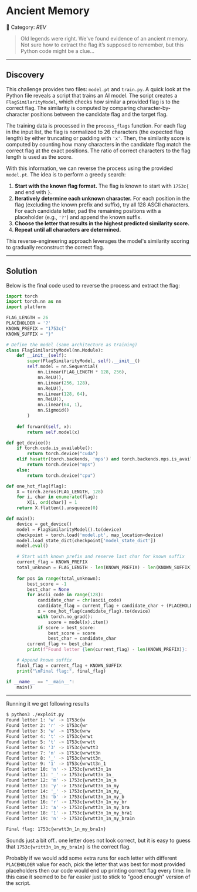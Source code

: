 # Ancient Memory

📜 Category: _REV_

> Old legends were right. We've found evidence of an ancient memory. Not sure how to extract the flag it’s supposed to remember, but this Python code might be a clue...

---

## Discovery

This challenge provides two files: `model.pt` and `train.py`. A quick look at the Python file reveals a script that trains an AI model. The script creates a `FlagSimilarityModel`, which checks how similar a provided flag is to the correct flag. The similarity is computed by comparing character-by-character positions between the candidate flag and the target flag.

The training data is processed in the `process_flags` function. For each flag in the input list, the flag is normalized to 26 characters (the expected flag length) by either truncating or padding with `'x'`. Then, the similarity score is computed by counting how many characters in the candidate flag match the correct flag at the exact positions. The ratio of correct characters to the flag length is used as the score.

With this information, we can reverse the process using the provided `model.pt`. The idea is to perform a greedy search:  
1. **Start with the known flag format.** The flag is known to start with `1753c{` and end with `}`.  
2. **Iteratively determine each unknown character.** For each position in the flag (excluding the known prefix and suffix), try all 128 ASCII characters. For each candidate letter, pad the remaining positions with a placeholder (e.g., `'?'`) and append the known suffix.  
3. **Choose the letter that results in the highest predicted similarity score.**  
4. **Repeat until all characters are determined.**

This reverse-engineering approach leverages the model's similarity scoring to gradually reconstruct the correct flag.

---

## Solution

Below is the final code used to reverse the process and extract the flag:

```python
import torch
import torch.nn as nn
import platform

FLAG_LENGTH = 26
PLACEHOLDER = '?'
KNOWN_PREFIX = "1753c{"
KNOWN_SUFFIX = "}"

# Define the model (same architecture as training)
class FlagSimilarityModel(nn.Module):
    def __init__(self):
        super(FlagSimilarityModel, self).__init__()
        self.model = nn.Sequential(
            nn.Linear(FLAG_LENGTH * 128, 256),
            nn.ReLU(),
            nn.Linear(256, 128),
            nn.ReLU(),
            nn.Linear(128, 64),
            nn.ReLU(),
            nn.Linear(64, 1),
            nn.Sigmoid()
        )
    
    def forward(self, x):
        return self.model(x)

def get_device():
    if torch.cuda.is_available():
        return torch.device("cuda")
    elif hasattr(torch.backends, 'mps') and torch.backends.mps.is_available() and platform.system() == 'Darwin':
        return torch.device("mps")
    else:
        return torch.device("cpu")

def one_hot_flag(flag):
    X = torch.zeros(FLAG_LENGTH, 128)
    for i, char in enumerate(flag):
        X[i, ord(char)] = 1
    return X.flatten().unsqueeze(0)

def main():
    device = get_device()
    model = FlagSimilarityModel().to(device)
    checkpoint = torch.load('model.pt', map_location=device)
    model.load_state_dict(checkpoint['model_state_dict'])
    model.eval()

    # Start with known prefix and reserve last char for known suffix
    current_flag = KNOWN_PREFIX
    total_unknown = FLAG_LENGTH - len(KNOWN_PREFIX) - len(KNOWN_SUFFIX)
    
    for pos in range(total_unknown):
        best_score = -1
        best_char = None
        for ascii_code in range(128):
            candidate_char = chr(ascii_code)
            candidate_flag = current_flag + candidate_char + (PLACEHOLDER * (total_unknown - pos - 1)) + KNOWN_SUFFIX
            x = one_hot_flag(candidate_flag).to(device)
            with torch.no_grad():
                score = model(x).item()
            if score > best_score:
                best_score = score
                best_char = candidate_char
        current_flag += best_char
        print(f"Found letter {len(current_flag) - len(KNOWN_PREFIX)}: '{best_char}' -> {current_flag}")

    # Append known suffix
    final_flag = current_flag + KNOWN_SUFFIX
    print("\nFinal flag:", final_flag)

if __name__ == "__main__":
    main()
```

---

Running it we get following results

```bash
$ python3 ./exploit.py
Found letter 1: 'w' -> 1753c{w
Found letter 2: 'r' -> 1753c{wr
Found letter 3: 'w' -> 1753c{wrw
Found letter 4: 't' -> 1753c{wrwt
Found letter 5: 't' -> 1753c{wrwtt
Found letter 6: '3' -> 1753c{wrwtt3
Found letter 7: 'n' -> 1753c{wrwtt3n
Found letter 8: '_' -> 1753c{wrwtt3n_
Found letter 9: '1' -> 1753c{wrwtt3n_1
Found letter 10: 'n' -> 1753c{wrwtt3n_1n
Found letter 11: '_' -> 1753c{wrwtt3n_1n_
Found letter 12: 'm' -> 1753c{wrwtt3n_1n_m
Found letter 13: 'y' -> 1753c{wrwtt3n_1n_my
Found letter 14: '_' -> 1753c{wrwtt3n_1n_my_
Found letter 15: 'b' -> 1753c{wrwtt3n_1n_my_b
Found letter 16: 'r' -> 1753c{wrwtt3n_1n_my_br
Found letter 17: 'a' -> 1753c{wrwtt3n_1n_my_bra
Found letter 18: '1' -> 1753c{wrwtt3n_1n_my_bra1
Found letter 19: 'n' -> 1753c{wrwtt3n_1n_my_bra1n

Final flag: 1753c{wrwtt3n_1n_my_bra1n}
```

Sounds just a bit off.. one letter does not look correct, but it is easy to guess that `1753c{writt3n_1n_my_bra1n}` is the correct flag. 

Probably if we would add some extra runs for each letter with different `PLACEHOLDER` value for each, pick the letter that was best for most provided placeholders then our code would end up printing correct flag every time. In this case it seemed to be far easier just to stick to "good enough" version of the script.
